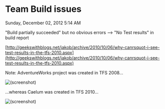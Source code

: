 ﻿# Team Build issues

Sunday, December 02, 2012
5:14 AM

"Build partially succeeded" but no obvious errors --> "No Test results" in build report

[http://geekswithblogs.net/jakob/archive/2010/10/06/why-canrsquot-i-see-test-results-in-the-tfs-2010.aspx](http://geekswithblogs.net/jakob/archive/2010/10/06/why-canrsquot-i-see-test-results-in-the-tfs-2010.aspx)

Note: AdventureWorks project was created in TFS 2008...

![(screenshot)](https://assets.technologytoolbox.com/screenshots/3F/1B32530739DCFB5CC25AA0E902B2BB4053D0363F.png)

...whereas Caelum was created in TFS 2010...

![(screenshot)](https://assets.technologytoolbox.com/screenshots/78/4022036C860D1F3355D09EB040FBD2718AE91878.png)
